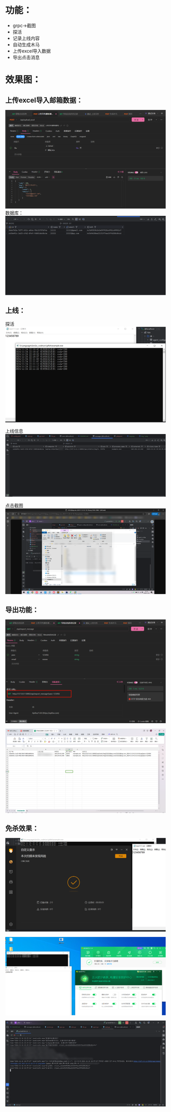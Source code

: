 # 功能：
- grpc->截图
- 探活
- 记录上线内容
- 自动生成木马
- 上传excel导入数据
- 导出点击消息


# 效果图：
## 上传excel导入邮箱数据：
![img.png](img/img.png)
数据库：
![img.png](img/img_1.png)


## 上线：

探活
![img_2.png](img/img_2.png)

上线信息
![img.png](img/img_3.png)

点击截图
![img.png](img/img_4.png)

## 导出功能：
![img.png](img/img_5.png)

![img.png](img/img_6.png)

## 免杀效果：
![img.png](img/img_7.png)

![img.png](img/img_8.png)

![img.png](img/img_9.png)